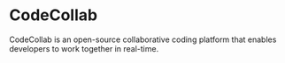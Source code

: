 # CodeCollab
CodeCollab is an open-source collaborative coding platform that enables developers to work together in real-time. 
